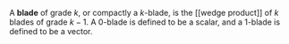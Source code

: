 A **blade** of grade $k$, or compactly a $k$-blade, is the [[wedge product]] of $k$ blades of grade $k-1$. A 0-blade is defined to be a scalar, and a 1-blade is defined to be a vector.